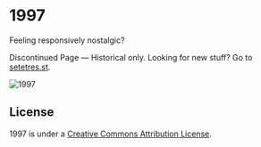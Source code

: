 1997
====

Feeling responsively nostalgic?

Discontinued Page  &#8212; Historical only. Looking for new stuff? Go to [setetres.st].

![1997](http://files.setetres.st/img/1997-header.gif?v=1&raw=true)

License
-------

1997 is under a [Creative Commons Attribution License].

[setetres.st]: http://setetres.st
[Creative Commons Attribution License]: http://creativecommons.org/licenses/by/4.0
